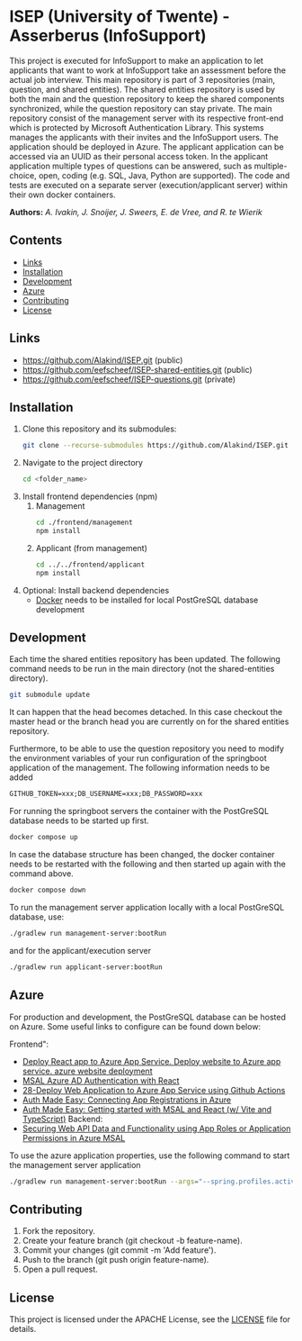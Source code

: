 # ISEP (University of Twente) - Asserberus (InfoSupport)

This project is executed for InfoSupport to make an application to let applicants that want to work at InfoSupport
take an assessment before the actual job interview. This main repository is part of 3 repositories (main, question,
and shared entities). The shared entities repository is used by both the main and the question repository to keep the
shared components synchronized, while the question repository can stay private. The main repository consist of the
management server with its respective front-end which is protected by Microsoft Authentication Library. This systems
manages the applicants with their invites and the InfoSupport users. The application should be deployed in Azure. The
applicant application can be accessed via an UUID as their personal access token. In the applicant application multiple
types of questions can be answered, such as multiple-choice, open, coding (e.g. SQL, Java, Python are supported).
The code and tests are executed on a separate server (execution/applicant server) within their own docker containers.

**Authors:** _A. Ivakin, J. Snoijer, J. Sweers, E. de Vree, and R. te Wierik_

## Contents

- [Links](#links)
- [Installation](#installation)
- [Development](#development)
- [Azure](#azure)
- [Contributing](#contributing)
- [License](#license)

## Links

- https://github.com/Alakind/ISEP.git (public)
- https://github.com/eefscheef/ISEP-shared-entities.git (public)
- https://github.com/eefscheef/ISEP-questions.git (private)

## Installation

1. Clone this repository and its submodules:
   ```bash
   git clone --recurse-submodules https://github.com/Alakind/ISEP.git
   ```
2. Navigate to the project directory
   ```bash
   cd <folder_name>
   ```
3. Install frontend dependencies (npm)
    1. Management
       ```bash
       cd ./frontend/management
       npm install
       ```
    2. Applicant (from management)
        ```bash
        cd ../../frontend/applicant
        npm install
       ```
4. Optional: Install backend dependencies
    - [Docker](https://docs.docker.com/engine/install/) needs to be installed for local PostGreSQL database development

## Development

Each time the shared entities repository has been updated. The following command needs to be
run in the main directory (not the shared-entities directory).

```bash
git submodule update
```

It can happen that the head becomes detached. In this case checkout the master head or the branch head you are
currently on for the shared entities repository.

Furthermore, to be able to use the question repository you need to modify the environment variables of your run
configuration of the springboot application of the management. The following information needs to be added

```txt
GITHUB_TOKEN=xxx;DB_USERNAME=xxx;DB_PASSWORD=xxx
```

For running the springboot servers the container with the PostGreSQL database needs to be started up first.

```bash
docker compose up
```

In case the database structure has been changed, the docker container needs to be restarted with the following and then started up again with the command above.

```bash 
docker compose down
```

To run the management server application locally with a local PostGreSQL database, use:

```bash
./gradlew run management-server:bootRun
```

and for the applicant/execution server

```bash
./gradlew run applicant-server:bootRun
```

## Azure

For production and development, the PostGreSQL database can be hosted on Azure. Some useful links to configure can be found down below:

Frontend":

- [Deploy React app to Azure App Service. Deploy website to Azure app service. azure website deployment](https://youtu.be/C5rtNyOHhnM?si=upET8fGyyTHeHPnr)
- [MSAL Azure AD Authentication with React](https://www.youtube.com/watch?v=6_wgB8GO1GM)
- [28-Deploy Web Application to Azure App Service using Github Actions](https://www.youtube.com/watch?v=Rp-TMHrwCn4)
- [Auth Made Easy: Connecting App Registrations in Azure](https://www.youtube.com/watch?v=rmXLC-8DGQg)
- [Auth Made Easy: Getting started with MSAL and React (w/ Vite and TypeScript)](https://www.youtube.com/watch?v=0HCOzB0noiI)
  Backend:
- [Securing Web API Data and Functionality using App Roles or Application Permissions in Azure MSAL](https://www.youtube.com/watch?v=cdpouU28Tzk&t=884s)

To use the azure application properties, use the following command to start the management server application

```bash
./gradlew run management-server:bootRun --args="--spring.profiles.active=azure"
```

## Contributing

1. Fork the repository.
2. Create your feature branch (git checkout -b feature-name).
3. Commit your changes (git commit -m 'Add feature').
4. Push to the branch (git push origin feature-name).
5. Open a pull request.

## License

This project is licensed under the APACHE License, see the [LICENSE](./LICENSE) file for details.

